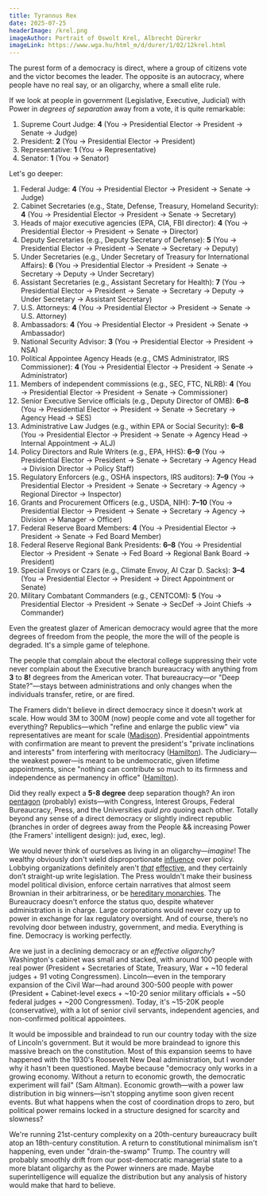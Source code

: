 ```yaml
---
title: Tyrannus Rex
date: 2025-07-25
headerImage: /krel.png
imageAuthor: Portrait of Oswolt Krel, Albrecht Dürerkr
imageLink: https://www.wga.hu/html_m/d/durer/1/02/12krel.html
---
```

The purest form of a democracy is direct, where a group of citizens vote and the victor becomes the leader. The opposite is an autocracy, where people have no real say, or an oligarchy, where a small elite rule.

If we look at people in government (Legislative, Executive, Judicial) with Power in _degrees of separation_ away from a vote, it is quite remarkable:

1. Supreme Court Judge: **4** (You → Presidential Elector → President → Senate → Judge)
2. President: **2** (You → Presidential Elector → President)
3. Representative: **1** (You → Representative)
4. Senator: **1** (You → Senator)

Let's go deeper:

1. Federal Judge: **4** (You → Presidential Elector → President → Senate → Judge)
2. Cabinet Secretaries (e.g., State, Defense, Treasury, Homeland Security): **4** (You → Presidential Elector → President → Senate → Secretary)
3. Heads of major executive agencies (EPA, CIA, FBI director): **4** (You → Presidential Elector → President → Senate → Director)
4. Deputy Secretaries (e.g., Deputy Secretary of Defense): **5** (You → Presidential Elector → President → Senate → Secretary → Deputy)
5. Under Secretaries (e.g., Under Secretary of Treasury for International Affairs): **6** (You → Presidential Elector → President → Senate → Secretary → Deputy → Under Secretary)
6. Assistant Secretaries (e.g., Assistant Secretary for Health): **7** (You → Presidential Elector → President → Senate → Secretary → Deputy → Under Secretary → Assistant Secretary)
7. U.S. Attorneys: **4** (You → Presidential Elector → President → Senate → U.S. Attorney)
8. Ambassadors: **4** (You → Presidential Elector → President → Senate → Ambassador)
9. National Security Advisor: **3** (You → Presidential Elector → President → NSA)
10. Political Appointee Agency Heads (e.g., CMS Administrator, IRS Commissioner): **4** (You → Presidential Elector → President → Senate → Administrator)
11. Members of independent commissions (e.g., SEC, FTC, NLRB): **4** (You → Presidential Elector → President → Senate → Commissioner)
12. Senior Executive Service officials (e.g., Deputy Director of OMB): **6–8** (You → Presidential Elector → President → Senate → Secretary → Agency Head → SES)
13. Administrative Law Judges (e.g., within EPA or Social Security): **6–8** (You → Presidential Elector → President → Senate → Agency Head → Internal Appointment → ALJ)
14. Policy Directors and Rule Writers (e.g., EPA, HHS): **6–9** (You → Presidential Elector → President → Senate → Secretary → Agency Head → Division Director → Policy Staff)
15. Regulatory Enforcers (e.g., OSHA inspectors, IRS auditors): **7–9** (You → Presidential Elector → President → Senate → Secretary → Agency → Regional Director → Inspector)
16. Grants and Procurement Officers (e.g., USDA, NIH): **7–10** (You → Presidential Elector → President → Senate → Secretary → Agency → Division → Manager → Officer)
17. Federal Reserve Board Members: **4** (You → Presidential Elector → President → Senate → Fed Board Member)
18. Federal Reserve Regional Bank Presidents: **6–8** (You → Presidential Elector → President → Senate → Fed Board → Regional Bank Board → President)
19. Special Envoys or Czars (e.g., Climate Envoy, AI Czar D. Sacks): **3–4** (You → Presidential Elector → President → Direct Appointment or Senate)
20. Military Combatant Commanders (e.g., CENTCOM): **5** (You → Presidential Elector → President → Senate → SecDef → Joint Chiefs → Commander)

Even the greatest glazer of American democracy would agree that the more degrees of freedom from the people, the more the will of the people is degraded. It's a simple game of telephone. 

The people that complain about the electoral college suppressing their vote never complain about the Executive branch bureaucracy with anything from **3** to **8!** degrees from the American voter. That bureaucracy—or "Deep State?"—stays between administrations and only changes when the individuals transfer, retire, or are fired.

The Framers didn't believe in direct democracy since it doesn't work at scale. How would 3M to 300M (now) people come and vote all together for everything? Republics—which "refine and enlarge the public view" via representatives are meant for scale ([Madison](https://avalon.law.yale.edu/18th_century/fed10.asp)). Presidential appointments with confirmation are meant to prevent the president's "private inclinations and interests" from interfering with meritocracy ([Hamilton](https://avalon.law.yale.edu/18th_century/fed76.asp)). The Judiciary—the weakest power—is meant to be undemocratic, given lifetime appointments, since "nothing can contribute so much to its firmness and independence as permanency in office" ([Hamilton](https://avalon.law.yale.edu/18th_century/fed78.asp)).

Did they really expect a **5-8 degree** deep separation though? An iron [pentagon](https://www.unqualified-reservations.org/2007/05/iron-polygon-power-in-united-states/) (probably) exists—with Congress, Interest Groups, Federal Bureaucracy, Press, and the Universities *quid pro quo*ing each other. Totally beyond any sense of a direct democracy or slightly indirect republic (branches in order of degrees away from the People && increasing Power (the Framers' intelligent design): jud, exec, leg). 

We would never think of ourselves as living in an oligarchy—*imagine*! The wealthy obviously don't wield disproportionate [influence](https://en.wikipedia.org/wiki/Citizens_United_v._FEC) over policy. Lobbying organizations definitely aren't [*that*](https://en.wikipedia.org/wiki/American_Fuel_and_Petrochemical_Manufacturers) [effective](https://en.wikipedia.org/wiki/AIPAC), and they certainly don’t straight-up write legislation. The Press wouldn't make their business model political division, enforce certain narratives that almost seem Brownian in their arbitrariness, or be [hereditary monarchies](https://en.wikipedia.org/wiki/A._G._Sulzberger). The Bureaucracy doesn't enforce the status quo, despite whatever administration is in charge. Large corporations would never cozy up to power in exchange for lax regulatory oversight. And of course, there’s no revolving door between industry, government, and media. Everything is fine. Democracy is working perfectly.

Are we just in a declining democracy or an *effective oligarchy*? Washington's cabinet was small and stacked, with around 100 people with real power (President + Secretaries of State, Treasury, War + ~10 federal judges + 91 voting Congressmen). Lincoln—even in the temporary expansion of the Civil War—had around 300-500 people with power (President + Cabinet-level execs + ~10-20 senior military officials + ~50 federal judges + ~200 Congressmen). Today, it's ~15-20K people (conservative), with a lot of senior civil servants, independent agencies, and non-confirmed political appointees. 

It would be impossible and braindead to run our country today with the size of Lincoln's government. But it would be more braindead to ignore this massive breach on the constitution. Most of this expansion seems to have happened with the 1930's Roosevelt New Deal administration, but I wonder why it hasn't been questioned. Maybe because "democracy only works in a growing economy. Without a return to economic growth, the democratic experiment will fail" (Sam Altman). Economic growth—with a power law distribution in big winners—isn't stopping anytime soon given recent events. But what happens when the cost of coordination drops to zero, but political power remains locked in a structure designed for scarcity and slowness? 

We're running 21st-century complexity on a 20th-century bureaucracy built atop an 18th-century constitution. A return to constitutional minimalism isn't happening, even under "drain-the-swamp" Trump. The country will probably smoothly drift from our post-democratic managerial state to a more blatant oligarchy as the Power winners are made. Maybe superintelligence will equalize the distribution but any analysis of history would make that hard to believe.